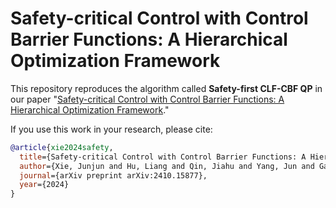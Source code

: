 # Safety-critical Control with Control Barrier Functions: A Hierarchical Optimization Framework

<!-- **HardNet** is a framework for constructing neural networks that inherently satisfy hard constraints without sacrificing model capacity.
By appending a differentiable enforcement layer to the network's output, HardNet ensures that the outputs adhere to specified input-dependent constraints, enabling unconstrained optimization of network parameters using standard algorithms. -->

This repository reproduces the algorithm called **Safety-first CLF-CBF QP** in our paper "[Safety-critical Control with Control Barrier Functions: A Hierarchical Optimization Framework](https://arxiv.org/pdf/2410.15877)."

If you use this work in your research, please cite:
```bibtex
@article{xie2024safety,
  title={Safety-critical Control with Control Barrier Functions: A Hierarchical Optimization Framework},
  author={Xie, Junjun and Hu, Liang and Qin, Jiahu and Yang, Jun and Gao, Huijun},
  journal={arXiv preprint arXiv:2410.15877},
  year={2024}
}
```
<!-- 
## 📁 Repository Structure

- `hardnet_aff.py`: HardNet-Aff implementation for input-dependent affine constraints
- `hardnet_cvx.py`: HardNet-Cvx implementation for input-dependent convex constraints
- `baseline_dc3.py`, `baseline_nn.py`, `baseline_opt.py`, `baseline_cbfqp.py`: Baseline models for comparison
- `exp_cbf.ipynb`, `exp_gradient.ipynb`, `exp_opt.ipynb`, `exp_pwc.ipynb` `exp_pwcbox.ipynb`: Notebooks demonstrating experiments and use cases
- `datasets/`: Datasets used in experiments
- `utils.py`: Utility functions
- `test_nets.py`: Evaluation for comparison
- `requirements.txt`: Python dependencies
- `run_expers.sh`: Shell script to run experiments

## 🚀 Usage

For example, to use HardNet-Aff for the experiment of learning with piecewise constraints,
```python
python hardnet_aff.py --probType pwc
```
To train multiple models via different methods, run a bash script with
```bash
for i in 1 2 3 4 5
do
    for probType in pwc
    do
        python baseline_dc3.py --probType $probType  --seed $i
        python baseline_nn.py --probType $probType  --seed $i
        python baseline_nn.py --probType $probType --suffix _noSoft --softWeight 0.0 --seed $i
        python hardnet_aff.py --probType $probType --seed $i
    done
done
```
To generate evaluation statistics,
```python
python test_nets.py --probType toy --expDir results/PWCProblem-50
```
Run the Jupyter notebook `exp_pwc.ipynb` for visualization and getting tables -->